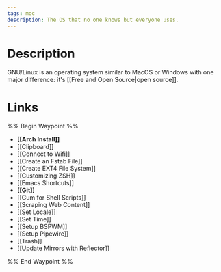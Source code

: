 ```yaml
---
tags: moc
description: The OS that no one knows but everyone uses.
---
```


# Description
GNU/Linux is an operating system similar to MacOS or Windows with one major difference: it's [[Free and Open Source|open source]].

# Links
%% Begin Waypoint %%
- **[[Arch Install]]**
- [[Clipboard]]
- [[Connect to Wifi]]
- [[Create an Fstab File]]
- [[Create EXT4 File System]]
- [[Customizing ZSH]]
- [[Emacs Shortcuts]]
- **[[Git]]**
- [[Gum for Shell Scripts]]
- [[Scraping Web Content]]
- [[Set Locale]]
- [[Set Time]]
- [[Setup BSPWM]]
- [[Setup Pipewire]]
- [[Trash]]
- [[Update Mirrors with Reflector]]

%% End Waypoint %%
